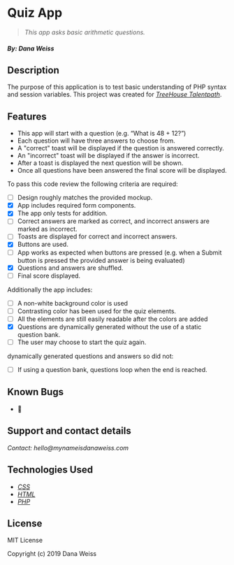 # Quiz App
> _This app asks basic arithmetic questions._

#### _By: Dana Weiss_

## Description

The purpose of this application is to test basic understanding of PHP syntax and session variables.
This project was created for _[TreeHouse Talentpath](https://join.teamtreehouse.com/talentpath/)_.

## Features

* This app will start with a question (e.g. “What is 48 + 12?”)
* Each question will have three answers to choose from.
* A "correct" toast will be displayed if the question is answered correctly.
* An "incorrect" toast will be displayed if the answer is incorrect.
* After a toast is displayed the next question will be shown.
* Once all questions have been answered the final score will be displayed.

To pass this code review the following criteria are required:

- [ ] Design roughly matches the provided mockup.
- [x] App includes required form components.
- [x] The app only tests for addition.
- [ ] Correct answers are marked as correct, and incorrect answers are marked as incorrect.
- [ ] Toasts are displayed for correct and incorrect answers.
- [x] Buttons are used.
- [ ] App works as expected when buttons are pressed (e.g. when a Submit button is pressed the provided answer is being evaluated)
- [x] Questions and answers are shuffled.
- [ ] Final score displayed.

Additionally the app includes:

- [ ] A non-white background color is used
- [ ] Contrasting color has been used for the quiz elements.
- [ ] All the elements are still easily readable after the colors are added
- [x] Questions are dynamically generated without the use of a static question bank.
- [ ] The user may choose to start the quiz again.

dynamically generated questions and answers so did not:
- [ ] If using a question bank, questions loop when the end is reached.

## Known Bugs

* 🐞

## Support and contact details

_Contact: hello@mynameisdanaweiss.com_

## Technologies Used

* _[CSS](https://www.w3.org/TR/CSS/)_
* _[HTML](https://www.w3.org/TR/html5/)_
* _[PHP](https://teamcapybara.github.io/capybara/)_

## License

MIT License

Copyright (c) 2019 Dana Weiss

